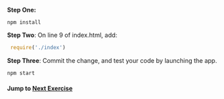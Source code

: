 **Step One:**
```
npm install
```
**Step Two**: On line 9 of index.html, add:
```js
 require('./index')
```
**Step Three**: Commit the change, and test your code by launching the app.
```sh
npm start
```
#### Jump to [Next Exercise](3-electron-defaults.md)
